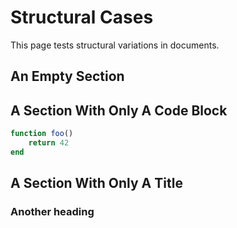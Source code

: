 # Structural Cases

This page tests structural variations in documents.

## An Empty Section

## A Section With Only A Code Block

```julia
function foo()
    return 42
end
```

## A Section With Only A Title

### Another heading

